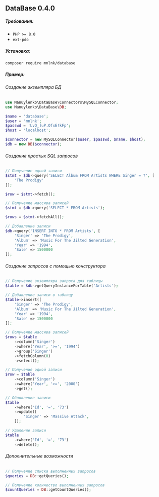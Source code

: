 ## DataBase 0.4.0

##### Требования:

+ `PHP >= 8.0`
+ `ext-pdo`


##### Установка:

```
composer require mnlnk/database
```


##### Пример:

###### Создание экземпляра БД

```php
use Manuylenko\DataBase\Connectors\MySQLConnector;
use Manuylenko\DataBase\DB;

$name = 'database';
$user = 'mnlnk';
$passwd = 'LvQ_]uP.OfxE!kFp';
$host = 'localhost';

$connector = new MySQLConnector($user, $passwd, $name, $host);
$db = new DB($connector);
```

###### Создание простых SQL запросов

```php
// Получение одной записи
$stmt = $db->query('SELECT Album FROM Artists WHERE Singer = ?', [
    'The Prodigy'
]);

$row = $stmt->fetch();
```

```php
// Получение массива записей
$stmt = $db->query('SELECT * FROM Artists');

$rows = $stmt->fetchAll();
```

```php
// Добавление записи 
$db->query('INSERT INTO * FROM Artists', [
    'Singer' => 'The Prodigy',
    'Album' => 'Music For The Jilted Generation',
    'Year' => '1994',
    'Sale' => 1500000
]);
```

###### Создание запросов с помощью конструктора

```php
// Получение экземпляра запроса для таблицы
$table = $db->getQueryInstanceForTable('Artists');
```

```php
// Добавление записи в таблицу
$table->insert([
    'Singer' => 'The Prodigy',
    'Album' => 'Music For The Jilted Generation',
    'Year' => '1994',
    'Sale' => 1500000
]);
```

```php
// Получение массива записей
$rows = $table 
    ->column('Singer')
    ->where('Year', '>=', '1994')
    ->group('Singer')
    ->fetchColumn(0)
    ->select(); 
```

```php
// Получение одной записи
$row = $table
    ->column('Singer')
    ->where('Year', '>=', '2000')
    ->get();
```

```php
// Обновление записи
$table
    ->where('Id', '=', '73')
    ->update([
        'Singer' => 'Massive Attack',
    ]);
```

```php
// Удаление записи
$table
    ->where('Id', '=', '73')
    ->delete();
```

###### Дополнительные возможности

```php
// Получение списка выполненных запросов
$queries = DB::getQueries();
```

```php
// Получение количество выполненных запросов
$countQueries = DB::getCountQueries();
```
